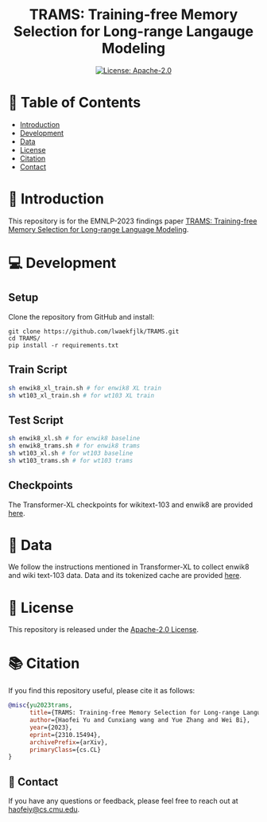 <div align="center">
  <h1> TRAMS: Training-free Memory Selection for Long-range Langauge Modeling </h1>

  [![License: Apache-2.0](https://img.shields.io/crates/l/Ap?style=for-the-badge)](https://opensource.org/licenses/Apache-2.0)
</div>

  # 📌 Table of Contents
- [Introduction](#-introduction)
- [Development](#-development)
- [Data](#-data)
- [License](#-license)
- [Citation](#-citation)
- [Contact](#-contact)
# 🚀 Introduction
This repository is for the EMNLP-2023 findings paper [TRAMS: Training-free Memory Selection for Long-range Language Modeling](http://arxiv.org/abs/2310.15494).

# 💻 Development
## Setup
Clone the repository from GitHub and install:
```
git clone https://github.com/lwaekfjlk/TRAMS.git
cd TRAMS/
pip install -r requirements.txt
```
## Train Script
```bash
sh enwik8_xl_train.sh # for enwik8 XL train
sh wt103_xl_train.sh # for wt103 XL train
```
## Test Script
```bash
sh enwik8_xl.sh # for enwik8 baseline
sh enwik8_trams.sh # for enwik8 trams
sh wt103_xl.sh # for wt103 baseline
sh wt103_trams.sh # for wt103 trams
```
## Checkpoints

The Transformer-XL checkpoints for wikitext-103 and enwik8 are provided [here](https://drive.google.com/drive/folders/1XpN9nmTxE8l-FZdXhrHvxuf_hxH4Dmjd?usp=sharing).


# 📝 Data
We follow the instructions mentioned in Transformer-XL to collect enwik8 and wiki text-103 data. Data and its tokenized cache are provided [here](https://drive.google.com/drive/folders/1Bdc4l3nYG6q3JXDvydFTHNAZniiJFlBY?usp=sharing).

# 📜 License

This repository is released under the [Apache-2.0 License](LICENSE).

# 📚 Citation

If you find this repository useful, please cite it as follows:
```bibtex
@misc{yu2023trams,
      title={TRAMS: Training-free Memory Selection for Long-range Language Modeling}, 
      author={Haofei Yu and Cunxiang wang and Yue Zhang and Wei Bi},
      year={2023},
      eprint={2310.15494},
      archivePrefix={arXiv},
      primaryClass={cs.CL}
}
```
## 📮 Contact
If you have any questions or feedback, please feel free to reach out at haofeiy@cs.cmu.edu.